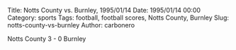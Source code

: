 Title: Notts County vs. Burnley, 1995/01/14
Date: 1995/01/14 00:00
Category: sports
Tags: football, football scores, Notts County, Burnley
Slug: notts-county-vs-burnley
Author: carbonero


Notts County 3 - 0 Burnley
